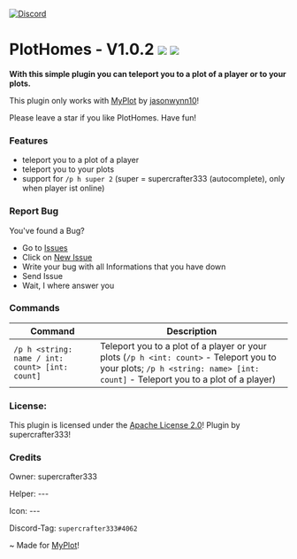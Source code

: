 [![Discord](https://img.shields.io/badge/chat-on%20discord-7289da.svg)](https://discord.gg/ca6cWPpERp)
# PlotHomes - V1.0.2   [![](https://poggit.pmmp.io/shield.state/PlotHomes)](https://poggit.pmmp.io/p/theSpawn) [![](https://poggit.pmmp.io/shield.dl.total/PlotHomes)](https://poggit.pmmp.io/p/PlotHomes)


**With this simple plugin you can teleport you to a plot of a player or to your plots.**

This plugin only works with [MyPlot](https://poggit.pmmp.io/p/MyPlot) by [jasonwynn10](https://github.com/jasonwynn10)!

Please leave a star if you like PlotHomes. Have fun!

### Features
- teleport you to a plot of a player
- teleport you to your plots
- support for `/p h super 2` (super = supercrafter333 (autocomplete), only when player ist online)

### Report Bug
You've found a Bug?
- Go to [Issues](https://github.com/supercrafter333/PlotHomes/issues)
- Click on [New Issue](https://github.com/supercrafter333/PlotHomes/issues/new/choose)
- Write your bug with all Informations that you have down
- Send Issue
- Wait, I where answer you

### Commands
|**Command**|**Description**|
|-----------|---------------|
|`/p h <string: name / int: count> [int: count]`|Teleport you to a plot of a player or your plots (`/p h <int: count>` - Teleport you to your plots; `/p h <string: name> [int: count]` - Teleport you to a plot of a player)|

### License:
This plugin is licensed under the [Apache License 2.0](/LICENSE)! Plugin by supercrafter333!

### Credits

Owner: supercrafter333

Helper: ---

Icon: ---

Discord-Tag: `supercrafter333#4062`

~ Made for [MyPlot](https://poggit.pmmp.io/p/MyPlot)!
